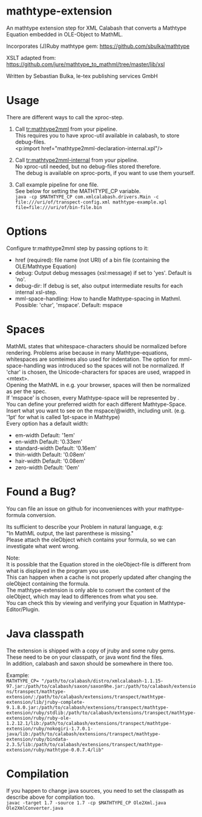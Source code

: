 # mathtype-extension

An mathtype extension step for XML Calabash that converts a Mathtype Equation embedded in OLE-Object to MathML.

Incorporates (J)Ruby mathtype gem: https://github.com/sbulka/mathtype

XSLT adapted from: https://github.com/jure/mathtype_to_mathml/tree/master/lib/xsl

Written by Sebastian Bulka, le-tex publishing services GmbH

# Usage
  There are different ways to call the xproc-step.

1. Call <tr:mathtype2mml> from your pipeline.  
	This requires you to have xproc-util available in calabash, to store debug-files.  
	<p:import href="mathtype2mml-declaration-internal.xpl"/>

2. Call <tr:mathtype2mml-internal> from your pipeline.  
	No xproc-util needed, but no debug-files stored therefore.  
	The debug is available on xproc-ports, if you want to use them yourself.

3. Call example pipeline for one file.  
   See below for setting the MATHTYPE_CP variable.  
	```java -cp $MATHTYPE_CP com.xmlcalabash.drivers.Main -c file:///uri/of/transpect-config.xml mathtype-example.xpl file=file:///uri/of/bin-file.bin```

# Options
Configure tr:mathtype2mml step by passing options to it:

 * href (required):      file name (not URI) of a bin file (containing the OLE/Mathtype Equation)
 * debug:					 Output debug messages (xsl:message) if set to 'yes'. Default is 'no'.
 * debug-dir:				 If debug is set, also output intermediate results for each internal xsl-step.
 * mml-space-handling:	 How to handle Mathtype-spacing in Mathml. Possible: 'char', 'mspace'. Default: mspace  

 # Spaces
  MathML states that whitespace-characters should be normalized before rendering.
  Problems arise because in many Mathtype-equations, whitespaces are somteimes also used for indentation.
  The option for mml-space-handling was introduced so the spaces will not be normalized.
  If 'char' is chosen, the Unicode-characters for spaces are used, wrapped in &lt;mtext&gt;.  
  Opening the MathML in e.g. your browser, spaces will then be normalized as per the spec.  
  If 'mspace' is chosen, every Mathtype-space will be represented by <mspace>.  
  You can define your preferred width for each different Mathtype-Space.  
  Insert what you want to see on the mspace/@width, including unit. (e.g. '1pt' for what is called 1pt-space in Mathtype)  
  Every option has a default width:
   * em-width	Default: '1em'
   * en-width	Default: '0.33em'
   * standard-width	Default: '0.16em'
   * thin-width	Default: '0.08em'
   * hair-width	Default: '0.08em'
   * zero-width	Default: '0em'

# Found a Bug?

You can file an issue on github for inconveniences with your mathtype-formula conversion.

Its sufficient to describe your Problem in natural language, e.g:  
"In MathML output, the last parenthese is missing."  
Please attach the oleObject which contains your formula, so we can investigate what went wrong.

Note:  
It is possible that the Equation stored in the oleObject-file is different from what is displayed in the program you use.  
This can happen when a cache is not properly updated after changing the oleObject containing the formula.  
The mathtype-extension is only able to convert the content of the oleObject, which may lead to differences from what you see.  
You can check this by viewing and verifying your Equation in Mathtype-Editor/Plugin.

# Java classpath
The extension is shipped with a copy of jruby and some ruby gems.  
These need to be on your classpath, or java wont find the files.  
In addition, calabash and saxon should be somewhere in there too.

Example:   
```MATHTYPE_CP= "/path/to/calabash/distro/xmlcalabash-1.1.15-97.jar:/path/to/calabash/saxon/saxon9he.jar:/path/to/calabash/extensions/transpect/mathtype-extension/:/path/to/calabash/extensions/transpect/mathtype-extension/lib/jruby-complete-9.1.8.0.jar:/path/to/calabash/extensions/transpect/mathtype-extension/ruby/stdlib:/path/to/calabash/extensions/transpect/mathtype-extension/ruby/ruby-ole-1.2.12.1/lib:/path/to/calabash/extensions/transpect/mathtype-extension/ruby/nokogiri-1.7.0.1-java/lib:/path/to/calabash/extensions/transpect/mathtype-extension/ruby/bindata-2.3.5/lib:/path/to/calabash/extensions/transpect/mathtype-extension/ruby/mathtype-0.0.7.4/lib"```


# Compilation

If you happen to change java sources, you need to set the classpath as describe above for compilation too.  
    ```javac -target 1.7 -source 1.7 -cp $MATHTYPE_CP Ole2Xml.java Ole2XmlConverter.java```
